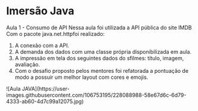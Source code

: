 <h1>Imersão Java</h1>

Aula 1 - Consumo de API
Nessa aula foi utilizada a API pública do site IMDB
Com o pacote java.net.httpfoi realizado:
<ol>
<li>A conexão com a API.</li>
<li>A demanda dos dados com uma classe própria disponibilizada em aula.</li>
<li>A impressão em tela dos seguintes dados do sfilmes: título, imagem, avaliação.</li>
<li>Com o desafio proposto pelos mentores foi refatorada a pontuação de modo a possuir um melhor layout com cores e emojis.</li>
</ol>
![Aula JAVA](https://user-images.githubusercontent.com/106753195/228088988-58e67d6c-6d79-4333-ab60-4d7c99a12075.jpg)

